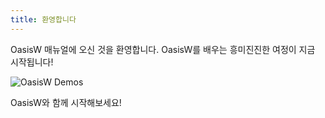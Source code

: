 ```yaml
---
title: 환영합니다
---
```


OasisW 매뉴얼에 오신 것을 환영합니다. OasisW를 배우는 흥미진진한 여정이 지금 시작됩니다!

![OasisW Demos](/img/user-manual/oasis-demos.png)

OasisW와 함께 시작해보세요!
